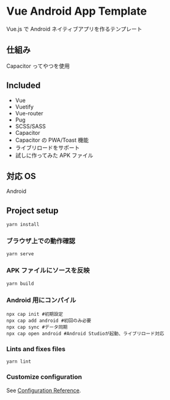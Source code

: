 # Vue Android App Template

Vue.js で Android ネイティブアプリを作るテンプレート

## 仕組み

Capacitor ってやつを使用

## Included

- Vue
- Vuetify
- Vue-router
- Pug
- SCSS/SASS
- Capacitor
- Capacitor の PWA/Toast 機能
- ライブリロードをサポート
- 試しに作ってみた APK ファイル

## 対応 OS

Android

## Project setup

```shell
yarn install
```

### ブラウザ上での動作確認

```shell
yarn serve
```

### APK ファイルにソースを反映

```shell
yarn build
```

### Android 用にコンパイル

```shell
npx cap init #初期設定
npx cap add android #初回のみ必要
npx cap sync #データ同期
npx cap open android #Android Studioが起動、ライブリロード対応
```

### Lints and fixes files

```shell
yarn lint
```

### Customize configuration

See [Configuration Reference](https://cli.vuejs.org/config/).
